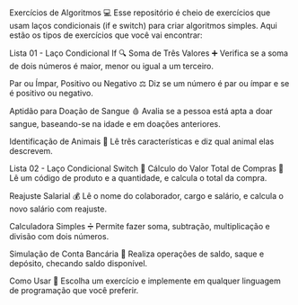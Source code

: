 Exercícios de Algoritmos 💻
Esse repositório é cheio de exercícios que usam laços condicionais (if e switch) para criar algoritmos simples. Aqui estão os tipos de exercícios que você vai encontrar:

Lista 01 - Laço Condicional If 🔍
Soma de Três Valores ➕
Verifica se a soma de dois números é maior, menor ou igual a um terceiro.

Par ou Ímpar, Positivo ou Negativo ⚖️
Diz se um número é par ou ímpar e se é positivo ou negativo.

Aptidão para Doação de Sangue 🩸
Avalia se a pessoa está apta a doar sangue, baseando-se na idade e em doações anteriores.

Identificação de Animais 🦁
Lê três características e diz qual animal elas descrevem.

Lista 02 - Laço Condicional Switch 🔄
Cálculo do Valor Total de Compras 🛒
Lê um código de produto e a quantidade, e calcula o total da compra.

Reajuste Salarial 💰
Lê o nome do colaborador, cargo e salário, e calcula o novo salário com reajuste.

Calculadora Simples ➗
Permite fazer soma, subtração, multiplicação e divisão com dois números.

Simulação de Conta Bancária 🏦
Realiza operações de saldo, saque e depósito, checando saldo disponível.

Como Usar 🚀
Escolha um exercício e implemente em qualquer linguagem de programação que você preferir.
